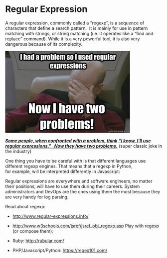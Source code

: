 # Regular Expression

<p>A regular expression, commonly called a &ldquo;regexp&rdquo;, is a sequence of characters that define a search pattern. &nbsp;It&nbsp;is&nbsp;mainly for use in pattern matching with strings, or string matching (i.e. it operates&nbsp;like&nbsp;a&nbsp;&ldquo;find and replace&rdquo; command). While it is a very powerful tool, it is also very dangerous because of its complexity.</p>

<p><img src="./regex_now_2_problems.jpg" alt="" style="" /></p>

<p><strong><em><a href="http://regex.info/blog/2006-09-15/247" title="Some people, when confronted with a problem, think" target="_blank">Some people, when confronted with a problem, think</a></em>
<em><a href="http://regex.info/blog/2006-09-15/247" title="“I know, I&#39;ll use regular expressions.” &nbsp; Now they have two problems." target="_blank">“I know, I&rsquo;ll use regular expressions.” &nbsp; Now they have two problems.</a></em></strong> (super classic joke in the industry)</p>

<p>One thing you have to be careful with is that different languages use different regexp engines. That&nbsp;means&nbsp;that&nbsp;a regexp in Python, for&nbsp;example,&nbsp;will be interpreted differently&nbsp;in Javascript:</p>

<p>Regular expressions are everywhere and software engineers, no&nbsp;matter their positions, will have to use them during their careers. System administrators and DevOps are the ones using them the most because&nbsp;they are very handy for log parsing.</p>

<p>Read about regexp:</p>

<ul>
<li><a href="https://www.regular-expressions.info/" title="http://www.regular-expressions.info/" target="_blank">http://www.regular-expressions.info/</a></li>
<li><p><a href="https://www.w3schools.com/jsref/jsref_obj_regexp.asp" title="http://www.w3schools.com/jsref/jsref_obj_regexp.asp" target="_blank">http://www.w3schools.com/jsref/jsref_obj_regexp.asp</a>
Play with regexp (or compose them):</p></li>
<li><p>Ruby: <a href="https://rubular.com/" title="http://rubular.com/" target="_blank">http://rubular.com/</a></p></li>
<li><p>PHP/Javascript/Python: <a href="https://regex101.com/" title="https://regex101.com/" target="_blank">https://regex101.com/</a></p></li>
</ul>

</div>


</article>